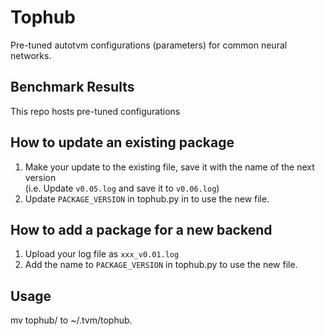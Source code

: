 # Tophub
Pre-tuned autotvm configurations (parameters) for common neural networks.

## Benchmark Results
This repo hosts pre-tuned configurations

## How to update an existing package
1. Make your update to the existing file, save it with the name of the next version  
   (i.e. Update `v0.05.log` and save it to `v0.06.log`)
2. Update `PACKAGE_VERSION` in tophub.py in to use the new file.

## How to add a package for a new backend
1. Upload your log file as `xxx_v0.01.log`
2. Add the name to `PACKAGE_VERSION` in tophub.py to use the new file.

## Usage
 mv tophub/ to ~/.tvm/tophub.
